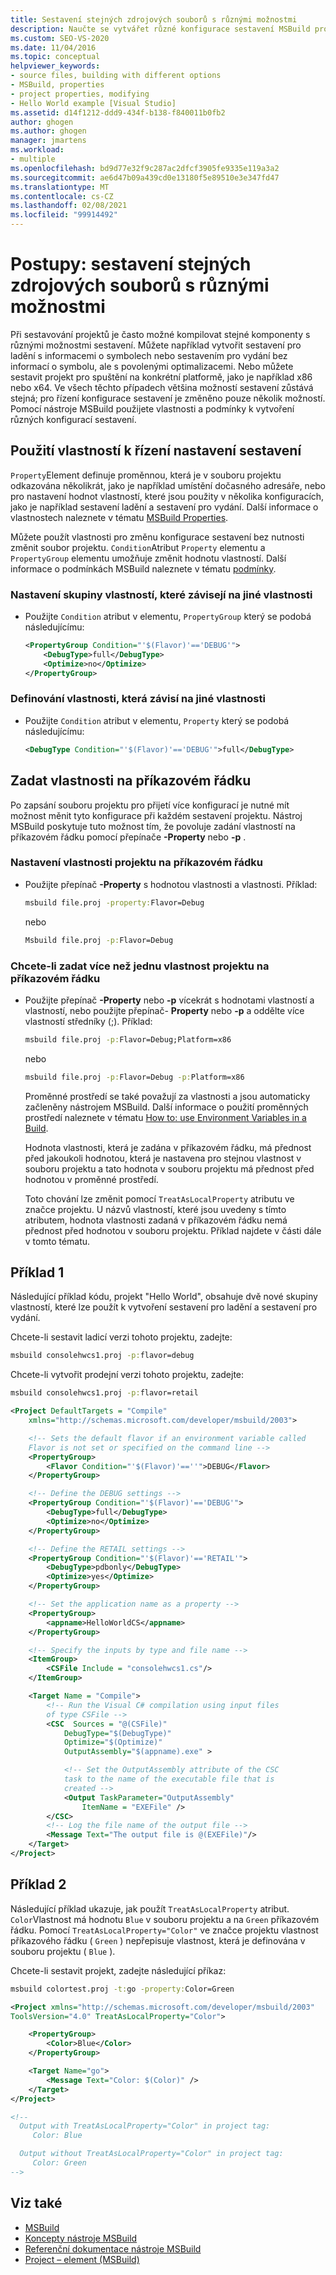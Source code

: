 ```yaml
---
title: Sestavení stejných zdrojových souborů s různými možnostmi
description: Naučte se vytvářet různé konfigurace sestavení MSBuild pro vytváření stejných zdrojových souborů s různými možnostmi.
ms.custom: SEO-VS-2020
ms.date: 11/04/2016
ms.topic: conceptual
helpviewer_keywords:
- source files, building with different options
- MSBuild, properties
- project properties, modifying
- Hello World example [Visual Studio]
ms.assetid: d14f1212-ddd9-434f-b138-f840011b0fb2
author: ghogen
ms.author: ghogen
manager: jmartens
ms.workload:
- multiple
ms.openlocfilehash: bd9d77e32f9c287ac2dfcf3905fe9335e119a3a2
ms.sourcegitcommit: ae6d47b09a439cd0e13180f5e89510e3e347fd47
ms.translationtype: MT
ms.contentlocale: cs-CZ
ms.lasthandoff: 02/08/2021
ms.locfileid: "99914492"
---
```

# <a name="how-to-build-the-same-source-files-with-different-options"></a>Postupy: sestavení stejných zdrojových souborů s různými možnostmi

Při sestavování projektů je často možné kompilovat stejné komponenty s různými možnostmi sestavení. Můžete například vytvořit sestavení pro ladění s informacemi o symbolech nebo sestavením pro vydání bez informací o symbolu, ale s povolenými optimalizacemi. Nebo můžete sestavit projekt pro spuštění na konkrétní platformě, jako je například x86 nebo x64. Ve všech těchto případech většina možností sestavení zůstává stejná; pro řízení konfigurace sestavení je změněno pouze několik možností. Pomocí nástroje MSBuild použijete vlastnosti a podmínky k vytvoření různých konfigurací sestavení.

## <a name="use-properties-to-control-build-settings"></a>Použití vlastností k řízení nastavení sestavení

`Property`Element definuje proměnnou, která je v souboru projektu odkazována několikrát, jako je například umístění dočasného adresáře, nebo pro nastavení hodnot vlastností, které jsou použity v několika konfiguracích, jako je například sestavení ladění a sestavení pro vydání. Další informace o vlastnostech naleznete v tématu [MSBuild Properties](../msbuild/msbuild-properties.md).

Můžete použít vlastnosti pro změnu konfigurace sestavení bez nutnosti změnit soubor projektu. `Condition`Atribut `Property` elementu a `PropertyGroup` elementu umožňuje změnit hodnotu vlastností. Další informace o podmínkách MSBuild naleznete v tématu [podmínky](../msbuild/msbuild-conditions.md).

### <a name="to-set-a-group-of-properties-that-depends-on-another-property"></a>Nastavení skupiny vlastností, které závisejí na jiné vlastnosti

- Použijte `Condition` atribut v elementu, `PropertyGroup` který se podobá následujícímu:

  ```xml
  <PropertyGroup Condition="'$(Flavor)'=='DEBUG'">
      <DebugType>full</DebugType>
      <Optimize>no</Optimize>
  </PropertyGroup>
  ```

### <a name="to-define-a-property-that-depends-on-another-property"></a>Definování vlastnosti, která závisí na jiné vlastnosti

- Použijte `Condition` atribut v elementu, `Property` který se podobá následujícímu:

  ```xml
  <DebugType Condition="'$(Flavor)'=='DEBUG'">full</DebugType>
  ```

## <a name="specify-properties-on-the-command-line"></a>Zadat vlastnosti na příkazovém řádku

Po zapsání souboru projektu pro přijetí více konfigurací je nutné mít možnost měnit tyto konfigurace při každém sestavení projektu. Nástroj MSBuild poskytuje tuto možnost tím, že povoluje zadání vlastností na příkazovém řádku pomocí přepínače **-Property** nebo **-p** .

### <a name="to-set-a-project-property-at-the-command-line"></a>Nastavení vlastnosti projektu na příkazovém řádku

- Použijte přepínač **-Property** s hodnotou vlastnosti a vlastnosti. Příklad:

  ```cmd
  msbuild file.proj -property:Flavor=Debug
  ```

  nebo

  ```cmd
  Msbuild file.proj -p:Flavor=Debug
  ```

### <a name="to-specify-more-than-one-project-property-at-the-command-line"></a>Chcete-li zadat více než jednu vlastnost projektu na příkazovém řádku

- Použijte přepínač **-Property** nebo **-p** vícekrát s hodnotami vlastností a vlastností, nebo použijte přepínač- **Property** nebo **-p** a oddělte více vlastností středníky (;). Příklad:

  ```cmd
  msbuild file.proj -p:Flavor=Debug;Platform=x86
  ```

  nebo

  ```cmd
  msbuild file.proj -p:Flavor=Debug -p:Platform=x86
  ```

  Proměnné prostředí se také považují za vlastnosti a jsou automaticky začleněny nástrojem MSBuild. Další informace o použití proměnných prostředí naleznete v tématu [How to: use Environment Variables in a Build](../msbuild/how-to-use-environment-variables-in-a-build.md).

  Hodnota vlastnosti, která je zadána v příkazovém řádku, má přednost před jakoukoli hodnotou, která je nastavena pro stejnou vlastnost v souboru projektu a tato hodnota v souboru projektu má přednost před hodnotou v proměnné prostředí.

  Toto chování lze změnit pomocí `TreatAsLocalProperty` atributu ve značce projektu. U názvů vlastností, které jsou uvedeny s tímto atributem, hodnota vlastnosti zadaná v příkazovém řádku nemá přednost před hodnotou v souboru projektu. Příklad najdete v části dále v tomto tématu.

## <a name="example-1"></a>Příklad 1

Následující příklad kódu, projekt "Hello World", obsahuje dvě nové skupiny vlastností, které lze použít k vytvoření sestavení pro ladění a sestavení pro vydání.

Chcete-li sestavit ladicí verzi tohoto projektu, zadejte:

```cmd
msbuild consolehwcs1.proj -p:flavor=debug
```

Chcete-li vytvořit prodejní verzi tohoto projektu, zadejte:

```cmd
msbuild consolehwcs1.proj -p:flavor=retail
```

```xml
<Project DefaultTargets = "Compile"
    xmlns="http://schemas.microsoft.com/developer/msbuild/2003">

    <!-- Sets the default flavor if an environment variable called
    Flavor is not set or specified on the command line -->
    <PropertyGroup>
        <Flavor Condition="'$(Flavor)'==''">DEBUG</Flavor>
    </PropertyGroup>

    <!-- Define the DEBUG settings -->
    <PropertyGroup Condition="'$(Flavor)'=='DEBUG'">
        <DebugType>full</DebugType>
        <Optimize>no</Optimize>
    </PropertyGroup>

    <!-- Define the RETAIL settings -->
    <PropertyGroup Condition="'$(Flavor)'=='RETAIL'">
        <DebugType>pdbonly</DebugType>
        <Optimize>yes</Optimize>
    </PropertyGroup>

    <!-- Set the application name as a property -->
    <PropertyGroup>
        <appname>HelloWorldCS</appname>
    </PropertyGroup>

    <!-- Specify the inputs by type and file name -->
    <ItemGroup>
        <CSFile Include = "consolehwcs1.cs"/>
    </ItemGroup>

    <Target Name = "Compile">
        <!-- Run the Visual C# compilation using input files
        of type CSFile -->
        <CSC  Sources = "@(CSFile)"
            DebugType="$(DebugType)"
            Optimize="$(Optimize)"
            OutputAssembly="$(appname).exe" >

            <!-- Set the OutputAssembly attribute of the CSC
            task to the name of the executable file that is
            created -->
            <Output TaskParameter="OutputAssembly"
                ItemName = "EXEFile" />
        </CSC>
        <!-- Log the file name of the output file -->
        <Message Text="The output file is @(EXEFile)"/>
    </Target>
</Project>
```

## <a name="example-2"></a>Příklad 2

Následující příklad ukazuje, jak použít `TreatAsLocalProperty` atribut. `Color`Vlastnost má hodnotu `Blue` v souboru projektu a na `Green` příkazovém řádku. Pomocí `TreatAsLocalProperty="Color"` ve značce projektu vlastnost příkazového řádku ( `Green` ) nepřepisuje vlastnost, která je definována v souboru projektu ( `Blue` ).

Chcete-li sestavit projekt, zadejte následující příkaz:

```cmd
msbuild colortest.proj -t:go -property:Color=Green
```

```xml
<Project xmlns="http://schemas.microsoft.com/developer/msbuild/2003"
ToolsVersion="4.0" TreatAsLocalProperty="Color">

    <PropertyGroup>
        <Color>Blue</Color>
    </PropertyGroup>

    <Target Name="go">
        <Message Text="Color: $(Color)" />
    </Target>
</Project>

<!--
  Output with TreatAsLocalProperty="Color" in project tag:
     Color: Blue

  Output without TreatAsLocalProperty="Color" in project tag:
     Color: Green
-->
```

## <a name="see-also"></a>Viz také

- [MSBuild](../msbuild/msbuild.md)
- [Koncepty nástroje MSBuild](../msbuild/msbuild-concepts.md)
- [Referenční dokumentace nástroje MSBuild](../msbuild/msbuild-reference.md)
- [Project – element (MSBuild)](../msbuild/project-element-msbuild.md)

